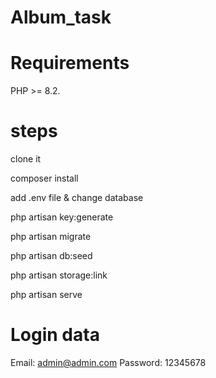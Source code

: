 # Album_task


# Requirements

PHP >= 8.2.

# steps
clone it


composer install


add .env file & change database


php artisan key:generate


php artisan migrate


php artisan db:seed


php artisan storage:link


php artisan serve

# Login data
Email: admin@admin.com Password: 12345678
